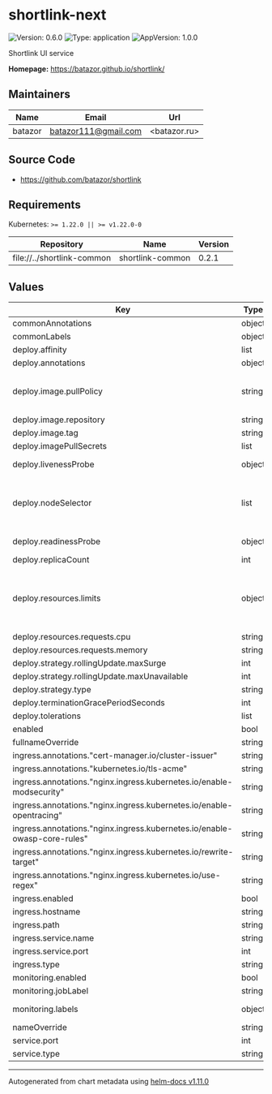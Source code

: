 # shortlink-next

![Version: 0.6.0](https://img.shields.io/badge/Version-0.6.0-informational?style=flat-square) ![Type: application](https://img.shields.io/badge/Type-application-informational?style=flat-square) ![AppVersion: 1.0.0](https://img.shields.io/badge/AppVersion-1.0.0-informational?style=flat-square)

Shortlink UI service

**Homepage:** <https://batazor.github.io/shortlink/>

## Maintainers

| Name | Email | Url |
| ---- | ------ | --- |
| batazor | <batazor111@gmail.com> | <batazor.ru> |

## Source Code

* <https://github.com/batazor/shortlink>

## Requirements

Kubernetes: `>= 1.22.0 || >= v1.22.0-0`

| Repository | Name | Version |
|------------|------|---------|
| file://../shortlink-common | shortlink-common | 0.2.1 |

## Values

| Key | Type | Default | Description |
|-----|------|---------|-------------|
| commonAnnotations | object | `{}` | Add annotations to all the deployed resources |
| commonLabels | object | `{}` | Add labels to all the deployed resources |
| deploy.affinity | list | `[]` |  |
| deploy.annotations | object | `{}` | Annotations to be added to controller pods |
| deploy.image.pullPolicy | string | `"Always"` | Global imagePullPolicy Default: 'Always' if image tag is 'latest', else 'IfNotPresent' Ref: http://kubernetes.io/docs/user-guide/images/#pre-pulling-images |
| deploy.image.repository | string | `"registry.gitlab.com/shortlink-org/shortlink/ui-next"` |  |
| deploy.image.tag | string | `"0.13.5"` |  |
| deploy.imagePullSecrets | list | `[]` |  |
| deploy.livenessProbe | object | `{"failureThreshold":1,"httpGet":{"path":"/","port":8080},"initialDelaySeconds":15,"periodSeconds":30,"successThreshold":1}` | define a liveness probe that checks every 5 seconds, starting after 5 seconds |
| deploy.nodeSelector | list | `[]` | Node labels and tolerations for pod assignment ref: https://kubernetes.io/docs/concepts/configuration/assign-pod-node/#nodeselector ref: https://kubernetes.io/docs/concepts/configuration/assign-pod-node/#taints-and-tolerations-beta-feature |
| deploy.readinessProbe | object | `{"failureThreshold":30,"httpGet":{"path":"/","port":8080},"initialDelaySeconds":15,"periodSeconds":30,"successThreshold":1}` | define a readiness probe that checks every 5 seconds, starting after 5 seconds |
| deploy.replicaCount | int | `1` |  |
| deploy.resources.limits | object | `{"cpu":"100m","memory":"128Mi"}` | We usually recommend not to specify default resources and to leave this as a conscious choice for the user. This also increases chances charts run on environments with little resources, such as Minikube. If you do want to specify resources, uncomment the following lines, adjust them as necessary, and remove the curly braces after 'resources:'. |
| deploy.resources.requests.cpu | string | `"10m"` |  |
| deploy.resources.requests.memory | string | `"32Mi"` |  |
| deploy.strategy.rollingUpdate.maxSurge | int | `1` |  |
| deploy.strategy.rollingUpdate.maxUnavailable | int | `0` |  |
| deploy.strategy.type | string | `"RollingUpdate"` |  |
| deploy.terminationGracePeriodSeconds | int | `90` |  |
| deploy.tolerations | list | `[]` |  |
| enabled | bool | `true` |  |
| fullnameOverride | string | `""` |  |
| ingress.annotations."cert-manager.io/cluster-issuer" | string | `"cert-manager-production"` |  |
| ingress.annotations."kubernetes.io/tls-acme" | string | `"true"` |  |
| ingress.annotations."nginx.ingress.kubernetes.io/enable-modsecurity" | string | `"true"` |  |
| ingress.annotations."nginx.ingress.kubernetes.io/enable-opentracing" | string | `"true"` |  |
| ingress.annotations."nginx.ingress.kubernetes.io/enable-owasp-core-rules" | string | `"true"` |  |
| ingress.annotations."nginx.ingress.kubernetes.io/rewrite-target" | string | `"/$2"` |  |
| ingress.annotations."nginx.ingress.kubernetes.io/use-regex" | string | `"true"` |  |
| ingress.enabled | bool | `false` |  |
| ingress.hostname | string | `"shortlink.best"` |  |
| ingress.path | string | `"/next(/|$)(.*)"` |  |
| ingress.service.name | string | `"shortlink-next"` |  |
| ingress.service.port | int | `8080` |  |
| ingress.type | string | `"nginx"` |  |
| monitoring.enabled | bool | `true` | Creates a Prometheus Operator ServiceMonitor |
| monitoring.jobLabel | string | `""` | The label to use to retrieve the job name from. |
| monitoring.labels | object | `{"release":"prometheus-operator"}` | Additional labels that can be used so PodMonitor will be discovered by Prometheus |
| nameOverride | string | `""` |  |
| service.port | int | `8080` |  |
| service.type | string | `"ClusterIP"` |  |

----------------------------------------------
Autogenerated from chart metadata using [helm-docs v1.11.0](https://github.com/norwoodj/helm-docs/releases/v1.11.0)
